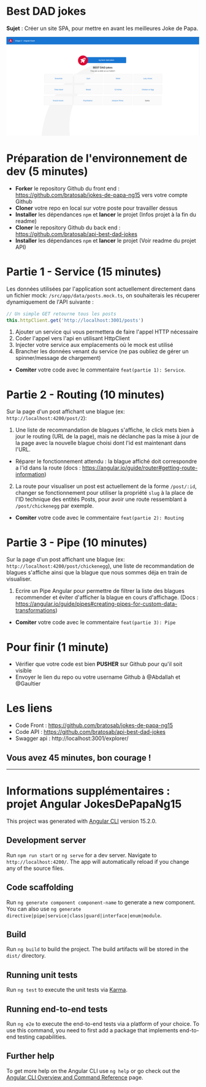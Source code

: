 # Best DAD jokes

**Sujet** : Créer un site SPA, pour mettre en avant les meilleures Joke de Papa.

![screenshot](./src/assets/screenshot.png)

# Préparation de l'environnement de dev (5 minutes)
- **Forker** le repository Github du front end : https://github.com/bratosab/jokes-de-papa-ng15 vers votre compte Github
- **Cloner** votre repo en local sur votre poste pour travailler dessus
- **Installer** les dépendances `npm` et **lancer** le projet (Infos projet à la fin du readme)
- **Cloner** le repository Github du back end : https://github.com/bratosab/api-best-dad-jokes
- **Installer** les dépendances `npm` et **lancer** le projet (Voir readme du projet API)

# Partie 1 - Service (15 minutes)
Les données utilisées par l'application sont actuellement directement dans un fichier mock: `/src/app/data/posts.mock.ts`, on souhaiterais les récuperer dynamiquement de l'API suivante :
```js
// Un simple GET retourne tous les posts
this.httpClient.get('http://localhost:3001/posts')
``` 
  1. Ajouter un service qui vous permettera de faire l'appel HTTP nécessaire
  2. Coder l'appel vers l'api en utilisant HttpClient
  3. Injecter votre service aux emplacements où le mock est utilisé
  4. Brancher les données venant du service (ne pas oubliez de gérer un spinner/message de chargement)
-  **Comiter** votre code avec le commentaire `feat(partie 1): Service`.

# Partie 2 - Routing (10 minutes)
Sur la page d'un post affichant une blague (ex: `http://localhost:4200/post/2`):
1. Une liste de recommandation de blagues s'affiche, le click mets bien à jour le routing (URL de la page), mais ne déclanche pas la mise à jour de la page avec la nouvelle blague choisi dont l'id est maintenant dans l'URL. 
- Réparer le fonctionnement attendu : la blague affiché doit correspondre a l'id dans la route (docs : https://angular.io/guide/router#getting-route-information)
2. La route pour visualiser un post est actuellement de la forme `/post/:id`, changer se fonctionnement pour utiliser la propriété `slug` à la place de l'ID technique des entités Posts, pour avoir une route ressemblant à `/post/chickenegg` par exemple.
- **Comiter** votre code avec le commentaire `feat(partie 2): Routing`

# Partie 3 - Pipe (10 minutes)
Sur la page d'un post affichant une blague (ex: `http://localhost:4200/post/chickenegg`), une liste de recommandation de blagues s'affiche ainsi que la blague que nous sommes déja en train de visualiser.
1. Ecrire un Pipe Angular pour permettre de filtrer la liste des blagues recommender et éviter d'afficher la blague en cours d'affichage. (Docs : https://angular.io/guide/pipes#creating-pipes-for-custom-data-transformations)
- **Comiter** votre code avec le commentaire `feat(partie 3): Pipe`

# Pour finir (1 minute)

- Vérifier que votre code est bien **PUSHER** sur Github pour qu'il soit visible
- Envoyer le lien du repo ou votre username Github à @Abdallah et @Gaultier

# Les liens

- Code Front : https://github.com/bratosab/jokes-de-papa-ng15
- Code API : https://github.com/bratosab/api-best-dad-jokes 
- Swagger api : http://localhost:3001/explorer/


## Vous avez 45 minutes, bon courage !
-----
# Informations supplémentaires : projet Angular JokesDePapaNg15

This project was generated with [Angular CLI](https://github.com/angular/angular-cli) version 15.2.0.

## Development server

Run `npm run start` or `ng serve` for a dev server. Navigate to `http://localhost:4200/`. The app will automatically reload if you change any of the source files.

## Code scaffolding

Run `ng generate component component-name` to generate a new component. You can also use `ng generate directive|pipe|service|class|guard|interface|enum|module`.

## Build

Run `ng build` to build the project. The build artifacts will be stored in the `dist/` directory.

## Running unit tests

Run `ng test` to execute the unit tests via [Karma](https://karma-runner.github.io).

## Running end-to-end tests

Run `ng e2e` to execute the end-to-end tests via a platform of your choice. To use this command, you need to first add a package that implements end-to-end testing capabilities.

## Further help

To get more help on the Angular CLI use `ng help` or go check out the [Angular CLI Overview and Command Reference](https://angular.io/cli) page.
